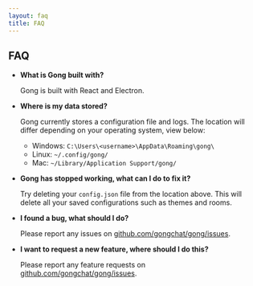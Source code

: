 ```yaml
---
layout: faq
title: FAQ
---
```


## FAQ

- **What is Gong built with?**

  Gong is built with React and Electron.

- **Where is my data stored?**

  Gong currently stores a configuration file and logs. The location will differ depending on your operating system, view below:

  - Windows: `C:\Users\<username>\AppData\Roaming\gong\`
  - Linux: `~/.config/gong/`
  - Mac: `~/Library/Application Support/gong/`

- **Gong has stopped working, what can I do to fix it?**

  Try deleting your `config.json` file from the location above. This will delete all your saved configurations such as themes and rooms.

- **I found a bug, what should I do?**

  Please report any issues on [github.com/gongchat/gong/issues](https://github.com/gongchat/gong/issues).

- **I want to request a new feature, where should I do this?**

  Please report any feature requests on [github.com/gongchat/gong/issues](https://github.com/gongchat/gong/issues).
